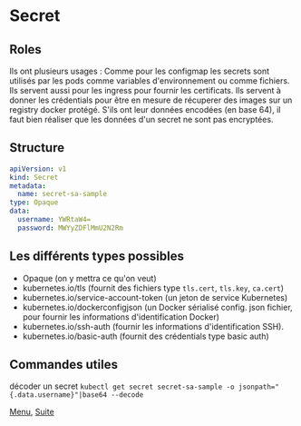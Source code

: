 # Secret
## Roles
Ils ont plusieurs usages :
Comme pour les configmap les secrets sont utilisés par les pods comme variables d'environnement ou comme fichiers.
Ils servent aussi pour les ingress pour fournir les certificats.
Ils servent à donner les crédentials pour être en mesure de récuperer des images sur un registry docker protégé.
S'ils ont leur données encodées (en base 64), il faut bien réaliser que les données d'un secret ne sont pas encryptées.

## Structure
```yaml
apiVersion: v1
kind: Secret
metadata:
  name: secret-sa-sample
type: Opaque
data:
  username: YWRtaW4=
  password: MWYyZDFlMmU2N2Rm  
```
## Les différents types possibles
- Opaque (on y mettra ce qu'on veut) 
- kubernetes.io/tls (fournit des fichiers type `tls.cert`, `tls.key`, `ca.cert`)
- kubernetes.io/service-account-token (un jeton de service Kubernetes)
- kubernetes.io/dockerconfigjson (un Docker sérialisé config. json fichier, pour fournir les informations d'identification Docker) 
- kubernetes.io/ssh-auth (fournir les informations d'identification SSH).
- kubernetes.io/basic-auth (fournit des crédentials type basic auth)
## Commandes utiles
décoder un secret
`kubectl get secret secret-sa-sample -o jsonpath="{.data.username}"|base64 --decode`

[Menu](https://obeyler.github.io/Formation-K8S/), [Suite](https://obeyler.github.io/Formation-K8S/Chapitres/Workload.html)
